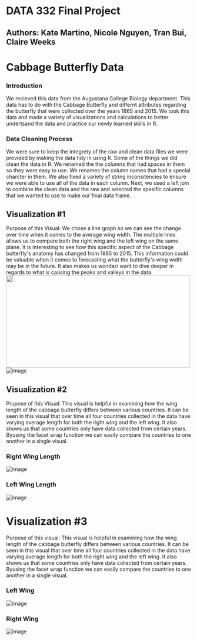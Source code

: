 # DATA 332 Final Project
## Authors: Kate Martino, Nicole Nguyen, Tran Bui, Claire Weeks

# Cabbage Butterfly Data
### Introduction 
We recieved this data from the Augustana College Biology department. This data has to do with the Cabbage Butterfly and differnt attributes regarding the butterfly that were collected over the years 1865 and 2015. We took this data and made a variety of visualizations and calculations to better undertsand the data and practice our newly learned skills in R.

### Data Cleaning Process 
We were sure to keep the integrety of the raw and clean data files we were provided by making the data tidy in using R. Some of the things we did clean the data in R. We renamed the the columns that had spaces in them so they were easy to use. We renames the column names that had a special charcter in them. We also fixed a variety of string inconsitencies to ensure we were able to use all of the data in each column. Next, we used a left join to combine the clean data and the raw and selected the spesific columns that we wanted to use to make our final data frame.

## Visualization #1 
Purpose of this Visual: We chose a line graph so we can see the change over time when it comes to the average wing width. The multiple lines allows us to compare both the right wing and the left wing on the same plane. It is interesting to see how this specific aspect of the Cabbage butterfly's anatomy has changed from 1865 to 2015. This information could be valuable when it comes to forecasting what the butterfly's wing width may be in the future. It also makes us wonder/ want to dive deeper in regards to what is causing the peaks and valleys in the data. 
<img src = "Imaages/ANME" height="250" width="500">
![image](https://user-images.githubusercontent.com/104874520/168184698-fe43f58d-81d8-42a8-a154-a0ce973d2a43.png)

## Visualization #2
Prupose of this Visual: This visual is helpful in examining how the wing length of the cabbage butterfly differs between various countries. It can be seen in this visual that over time all four countries collected in the data have varying average length for both the right wing and the left wing. It also shows us that some countries only have data collected from certain years. Byusing the facet wrap function we can easily compare the countries to one another in a single visual. 
### Right Wing Length
![image](https://user-images.githubusercontent.com/104874520/168187366-32232066-4753-491a-978a-9fc109973334.png)
### Left Wing Length
![image](https://user-images.githubusercontent.com/104874520/168187409-bc89ae90-2e44-4cd6-9310-a2afa5337f2d.png)

# Visualization #3
Purpose of this visual: This visual is helpful in examining how the wing length of the cabbage butterfly differs between various countries. It can be seen in this visual that over time all four countries collected in the data have varying average length for both the right wing and the left wing. It also shows us that some countries only have data collected from certain years. Byusing the facet wrap function we can easily compare the countries to one another in a single visual. 
### Left Wing
![image](https://user-images.githubusercontent.com/104874520/168187854-c8b03607-9c70-4fac-ad81-c02f033dfaf0.png)
### Right Wing
![image](https://user-images.githubusercontent.com/104874520/168187976-f6c33a6c-3846-44f0-aa46-850659d40496.png)





